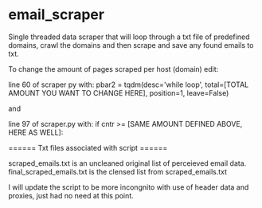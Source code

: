 # email_scraper

Single threaded data scraper that will loop through a txt file of predefined domains, crawl the domains and then scrape and save any found emails to txt.

To change the amount of pages scraped per host (domain) edit:

line 60 of scraper py with: 
pbar2 = tqdm(desc='while loop', total=[TOTAL AMOUNT YOU WANT TO CHANGE HERE], position=1, leave=False)

and

line 97 of scraper.py with:
if cntr >= [SAME AMOUNT DEFINED ABOVE, HERE AS WELL]:


====== Txt files associated with script ======

scraped_emails.txt is an uncleaned original list of perceieved email data.
final_scraped_emails.txt is the clensed list from scraped_emails.txt

I will update the script to be more incongnito with use of header data and proxies, just had no need at this point.
